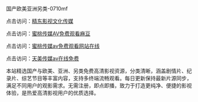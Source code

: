 国产欧美亚洲另类-0710mf

点击访问：<a href="https://heiliaowt0d7p.pages.dev">精东影视文化传媒</a>

点击访问：<a href="https://heiliaoga6s9v.pages.dev">蜜桃传媒AV免费观看麻豆</a>

点击访问：<a href="https://heiliaoow5kzm.pages.dev">蜜桃传媒av免费观看网站在线</a>

点击访问：<a href="https://heilia2dmwwy.pages.dev">天美传媒av在线免费</a>

本站精选国产与欧美、亚洲、另类免费高清影视资源，分类清晰，涵盖剧情片、纪录片、综艺节目等丰富内容，支持多终端流畅观看。每日更新保持最新片源同步，满足不同用户的观影需求。无需注册，即点即播，致力于打造更纯净、便捷的影视体验，是热爱高清影视用户的优质选择。

<span style="display:none;">[Canonical link](https://github.com/rf20250710/rf8)</span>
